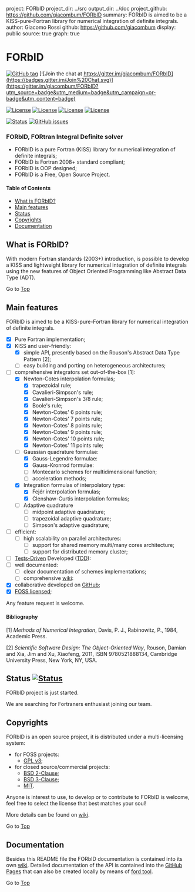 project: FORbID
project_dir: ../src
output_dir: ../doc
project_github: https://github.com/giacombum/FORbID
summary: FORbID is aimed to be a KISS-pure-Fortran library for numerical integration of definite integrals.
author: Giacomo Rossi
github: https://github.com/giacombum
display: public
source: true
graph: true

# FORbID

[![GitHub tag](https://img.shields.io/github/tag/giacombum/FORbID.svg)]() [![Join the chat at https://gitter.im/giacombum/FORbID](https://badges.gitter.im/Join%20Chat.svg)](https://gitter.im/giacombum/FORbID?utm_source=badge&utm_medium=badge&utm_campaign=pr-badge&utm_content=badge)

[![License](https://img.shields.io/badge/license-GNU%20GeneraL%20Public%20License%20v3,%20GPLv3-blue.svg)]()
[![License](https://img.shields.io/badge/license-BSD2-red.svg)]()
[![License](https://img.shields.io/badge/license-BSD3-red.svg)]()
[![License](https://img.shields.io/badge/license-MIT-red.svg)]()

[![Status](https://img.shields.io/badge/status-alpha-orange.svg)]()
[![GitHub issues](https://img.shields.io/github/issues/Fortran-FOSS-Programmers/FORbID.svg)]()

### FORbID, FORtran Integral Definite solver

- FORbID is a pure Fortran (KISS) library for numerical integration of definite integrals;
- FORbID is Fortran 2008+ standard compliant;
- FORbID is OOP designed;
- FORbID is a Free, Open Source Project.

#### Table of Contents

+ [What is FORbID?](#what-is-FORbID?)
+ [Main features](#main-features)
+ [Status](#status)
+ [Copyrights](#copyrights)
+ [Documentation](#documentation)

## What is FORbID?

With modern Fortran standards (2003+) introduction, is possible to develop a KISS and lightweight library for numerical integration of definite integrals using the new features of Object Oriented Programming like Abstract Data Type (ADT).

Go to [Top](#top)

## Main features

FORbID is aimed to be a KISS-pure-Fortran library for numerical integration of definite integrals.

+ [x] Pure Fortran implementation;
+ [x] KISS and user-friendly:
    + [x] simple API, presently based on the Rouson's Abstract Data Type Pattern [2];
    + [ ] easy building and porting on heterogeneous architectures;
+ [ ] comprehensive integrators set out-of-the-box [1]:
    + [x] Newton-Cotes interpolation formulas;
        + [x] trapezoidal rule;
        + [x] Cavalieri-Simpson's rule;
        + [x] Cavalieri-Simpson's 3/8 rule;
        + [x] Boole's rule;
        + [x] Newton-Cotes' 6 points rule;
        + [x] Newton-Cotes' 7 points rule;
        + [x] Newton-Cotes' 8 points rule;
        + [x] Newton-Cotes' 9 points rule;
        + [x] Newton-Cotes' 10 points rule;
        + [x] Newton-Cotes' 11 points rule;
    + [ ] Gaussian quadrature formulae:
        + [x] Gauss-Legendre formulae:
        + [x] Gauss-Kronrod formulae:
        + [ ] Montecarlo schemes for multidimensional function;
        + [ ] acceleration methods;
    + [x] Integration formulas of interpolatory type:
        + [x] Fejér interpolation formulas;
        + [x] Clenshaw-Curtis interpolation formulas;
    + [ ] Adaptive quadrature
        + [ ] midpoint adaptive quadrature;
        + [ ] trapezoidal adaptive quadrature;
        + [ ] Simpson's adaptive quadrature;
+ [ ] efficient:
    + [ ] high scalability on parallel architectures:
        + [ ] support for shared memory multi/many cores architecture;
        + [ ] support for distributed memory cluster;
+ [ ] [Tests-Driven](https://github.com/Fortran-FOSS-Programmers/FOODiE/wiki/Examples) Developed ([TDD](https://en.wikipedia.org/wiki/Test-driven_development)):
+ [ ] well documented:
    + [ ] clear documentation of schemes implementations;
    + [ ] comprehensive [wiki](https://github.com/Fortran-FOSS-Programmers/FORbID/wiki):
+ [x] collaborative developed on [GitHub](https://github.com/giacombum/FORbID);
+ [x] [FOSS licensed](https://github.com/giacombum/FORbID/wiki/Copyrights);

Any feature request is welcome.

#### Bibliography

[1] *Methods of Numerical Integration*, Davis, P. J., Rabinowitz, P., 1984, Academic Press.

[2] *Scientific Software Design: The Object-Oriented Way*, Rouson, Damian and Xia, Jim and Xu, Xiaofeng, 2011, ISBN 9780521888134, Cambridge University Press, New York, NY, USA.

## Status [![Status](https://img.shields.io/badge/status-beta-orange.svg)]()

FORbID project is just started.

We are searching for Fortraners enthusiast joining our team.

## Copyrights

FORbID is an open source project, it is distributed under a multi-licensing system:

+ for FOSS projects:
  - [GPL v3](http://www.gnu.org/licenses/gpl-3.0.html);
+ for closed source/commercial projects:
  - [BSD 2-Clause](http://opensource.org/licenses/BSD-2-Clause);
  - [BSD 3-Clause](http://opensource.org/licenses/BSD-3-Clause);
  - [MIT](http://opensource.org/licenses/MIT).

Anyone is interest to use, to develop or to contribute to FORbID is welcome, feel free to select the license that best matches your soul!

More details can be found on [wiki](https://github.com/giacombum/FORbID/wiki/Copyrights).

Go to [Top](#top)

## Documentation

Besides this README file the FORbID documentation is contained into its own [wiki](https://github.com/giacombum/FORbID/wiki). Detailed documentation of the API is contained into the [GitHub Pages](http://Fortran-FOSS-Programmers.github.io/FORbID/index.html) that can also be created locally by means of [ford tool](https://github.com/cmacmackin/ford).

Go to [Top](#top)
